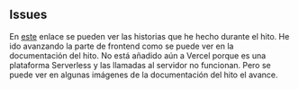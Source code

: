 ## Issues

En [este](https://github.com/cecimerelo/VizYourData/milestone/6?closed=1) enlace se pueden ver las historias que he 
hecho durante el hito. He ido avanzando la parte de frontend como se puede ver en la documentación del hito. No está 
añadido aún a Vercel porque es una plataforma Serverless y las llamadas al servidor no funcionan. Pero se
puede ver en algunas imágenes de la documentación del hito el avance.